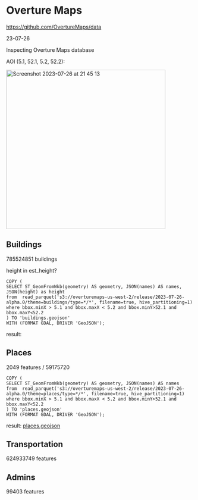 # Overture Maps

https://github.com/OvertureMaps/data

23-07-26

Inspecting Overture Maps database 

AOI (5.1, 52.1, 5.2, 52.2):

<img width="428" alt="Screenshot 2023-07-26 at 21 45 13" src="https://github.com/bertt/overture/assets/538812/6bc09b8e-9358-4ac1-aa9d-be38eaee7f44">

## Buildings

785524851 buildings

height in est_height?

```
COPY (
SELECT ST_GeomFromWkb(geometry) AS geometry, JSON(names) AS names, JSON(height) as height
from  read_parquet('s3://overturemaps-us-west-2/release/2023-07-26-alpha.0/theme=buildings/type=*/*', filename=true, hive_partitioning=1)
where bbox.minX > 5.1 and bbox.maxX < 5.2 and bbox.minY>52.1 and bbox.maxY<52.2 
) TO 'buildings.geojson'
WITH (FORMAT GDAL, DRIVER 'GeoJSON');
```

result:



## Places

2049 features / 59175720 

```
COPY (
SELECT ST_GeomFromWkb(geometry) AS geometry, JSON(names) AS names
from  read_parquet('s3://overturemaps-us-west-2/release/2023-07-26-alpha.0/theme=places/type=*/*', filename=true, hive_partitioning=1)
where bbox.minX > 5.1 and bbox.maxX < 5.2 and bbox.minY>52.1 and bbox.maxY<52.2 
) TO 'places.geojson'
WITH (FORMAT GDAL, DRIVER 'GeoJSON');
```

result: [places.geojson](places.geojson)

## Transportation

624933749 features

## Admins

99403 features




